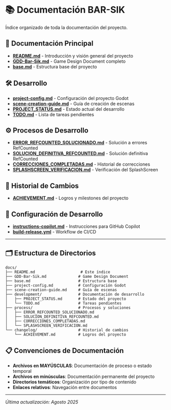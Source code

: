# 📚 Documentación BAR-SIK

Índice organizado de toda la documentación del proyecto.

## 📖 Documentación Principal

- **[README.md](../README.md)** - Introducción y visión general del proyecto
- **[GDD-Bar-Sik.md](GDD-Bar-Sik.md)** - Game Design Document completo
- **[base.md](base.md)** - Estructura base del proyecto

## 🛠️ Desarrollo

- **[project-config.md](project-config.md)** - Configuración del proyecto Godot
- **[scene-creation-guide.md](scene-creation-guide.md)** - Guía de creación de escenas
- **[PROJECT_STATUS.md](development/PROJECT_STATUS.md)** - Estado actual del desarrollo
- **[TODO.md](development/TODO.md)** - Lista de tareas pendientes

## ⚙️ Procesos de Desarrollo

- **[ERROR_REFCOUNTED_SOLUCIONADO.md](process/ERROR_REFCOUNTED_SOLUCIONADO.md)** - Solución a errores RefCounted
- **[SOLUCION_DEFINITIVA_REFCOUNTED.md](process/SOLUCION_DEFINITIVA_REFCOUNTED.md)** - Solución definitiva RefCounted
- **[CORRECCIONES_COMPLETADAS.md](process/CORRECCIONES_COMPLETADAS.md)** - Historial de correcciones
- **[SPLASHSCREEN_VERIFICACION.md](process/SPLASHSCREEN_VERIFICACION.md)** - Verificación del SplashScreen

## 📅 Historial de Cambios

- **[ACHIEVEMENT.md](changelog/ACHIEVEMENT.md)** - Logros y milestones del proyecto

## 🤖 Configuración de Desarrollo

- **[instructions-copilot.md](../.github/instructions-copilot.md)** - Instrucciones para GitHub Copilot
- **[build-release.yml](../.github/workflows/build-release.yml)** - Workflow de CI/CD

---

## 🗂️ Estructura de Directorios

```
docs/
├── README.md                    # Este índice
├── GDD-Bar-Sik.md              # Game Design Document
├── base.md                     # Estructura base
├── project-config.md           # Configuración Godot
├── scene-creation-guide.md     # Guía de escenas
├── development/                # Documentación de desarrollo
│   ├── PROJECT_STATUS.md       # Estado del proyecto
│   └── TODO.md                 # Tareas pendientes
├── process/                    # Procesos y soluciones
│   ├── ERROR_REFCOUNTED_SOLUCIONADO.md
│   ├── SOLUCION_DEFINITIVA_REFCOUNTED.md
│   ├── CORRECCIONES_COMPLETADAS.md
│   └── SPLASHSCREEN_VERIFICACION.md
└── changelog/                  # Historial de cambios
    └── ACHIEVEMENT.md          # Logros del proyecto
```

## 📋 Convenciones de Documentación

- **Archivos en MAYÚSCULAS**: Documentación de proceso o estado temporal
- **Archivos en minúsculas**: Documentación permanente del proyecto
- **Directorios temáticos**: Organización por tipo de contenido
- **Enlaces relativos**: Navegación entre documentos

---

*Última actualización: Agosto 2025*
